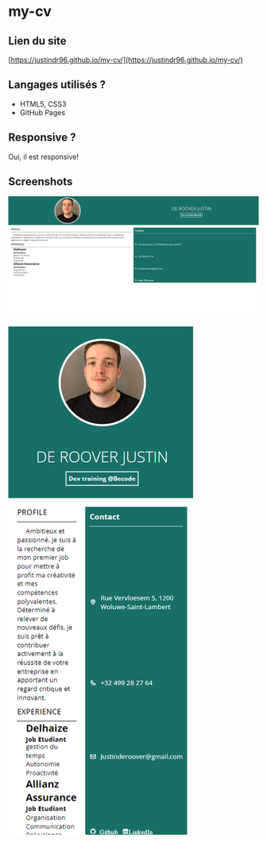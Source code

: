 # my-cv

## Lien du site

[https://justindr96.github.io/my-cv/](https://justindr96.github.io/my-cv/)

## Langages utilisés ?

- HTML5, CSS3
- GitHub Pages

## Responsive ?

Oui, il est responsive!

## Screenshots

![screenshot1](./image/My-CV.png)

![screenshot2](./image/My-CV-mobile.png)
